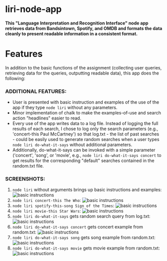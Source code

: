 # liri-node-app

**This "Language Interpretation and Recognition Interface" node app retrieves data from Bandsintown, Spotify, and OMDB and formats the data cleanly to present readable information in a consistent format.**

# Features
In addition to the basic functions of the assignment (collecting user queries, retrieving data for the queries, outputting readable data), this app does the following:

### ADDITIONAL FEATURES:
* User is presented with basic instruction and examples of the use of the app if they type `node liri` without any parameters.
* Minor implementation of chalk to make the examples-of-use and search action "headlines" easier to read.
* Every use of the app writes data to a log file. Instead of logging the full results of each search, I chose to log only the search parameters (e.g., 'concert-this Paul McCartney') so that log.txt - the list of past searches - could be easily used to generate random searches when a user types `node liri do-what-it-says` without additional parameters.
* Additionally, do-what-it-says can be invoked with a simple parameter ('concert', 'song', or 'movie', e.g., `node liri do-what-it-says concert` to get results for the corresponding "default" searches contained in the random.txt file.

### SCREENSHOTS:
1. `node liri` without arguments brings up basic instructions and examples:
![basic instructions](https://desmondmullen.com/liri-node-app/screenshots/1.node_liri_without_arguments.png)
2. `node liri concert-this The Who`:
![basic instructions](https://desmondmullen.com/liri-node-app/screenshots/2.concert-this_The_Who.png)
3. `node liri spotify-this-song Sign of the Times`:
![basic instructions](https://desmondmullen.com/liri-node-app/screenshots/3.spotify-this-song_Sign_of_the_Times.png)
4. `node liri movie-this Star Wars`:
![basic instructions](https://desmondmullen.com/liri-node-app/screenshots/4.movie-this_Star_Wars.png)
5. `node liri do-what-it-says` gets random search query from log.txt:
![basic instructions](https://desmondmullen.com/liri-node-app/screenshots/5.do-what-it-says_random_from_log.png)
6. `node liri do-what-it-says concert` gets concert example from random.txt:
![basic instructions](https://desmondmullen.com/liri-node-app/screenshots/6.do-what-it-says_concert.png)
7. `node liri do-what-it-says song` gets song example from random.txt:
![basic instructions](https://desmondmullen.com/liri-node-app/screenshots/7.do-what-it-says_song.png)
8. `node liri do-what-it-says movie` gets movie example from random.txt:
![basic instructions](https://desmondmullen.com/liri-node-app/screenshots/8.do-what-it-says_movie.png)